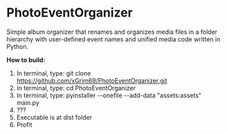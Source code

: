 # PhotoEventOrganizer
Simple album organizer that renames and organizes media files in a folder hierarchy with user-defined event names and unified media code written in Python.

**How to build:**
1. In terminal, type: git clone https://github.com/xGrim69/PhotoEventOrganizer.git
2. In terminal, type: cd PhotoEventOrganizer
3. In terminal, type: pyinstaller --onefile --add-data "assets:assets" main.py
4. ???
5. Executable is at dist folder
6. Profit
